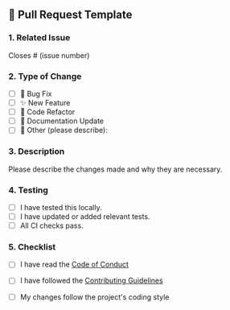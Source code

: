 ## 📝 Pull Request Template

### 1. Related Issue
Closes # (issue number)

### 2. Type of Change
- [ ] 🐛 Bug Fix  
- [ ] ✨ New Feature  
- [ ] 🧹 Code Refactor  
- [ ] 📖 Documentation Update  
- [ ] 🔧 Other (please describe):

### 3. Description
Please describe the changes made and why they are necessary.

### 4. Testing
- [ ] I have tested this locally.
- [ ] I have updated or added relevant tests.
- [ ] All CI checks pass.

### 5. Checklist
- [ ] I have read the [Code of Conduct](./CODE_OF_CONDUCT.md)
- [ ] I have followed the [Contributing Guidelines](./CONTRIBUTING.md)
- [ ] My changes follow the project's coding style

